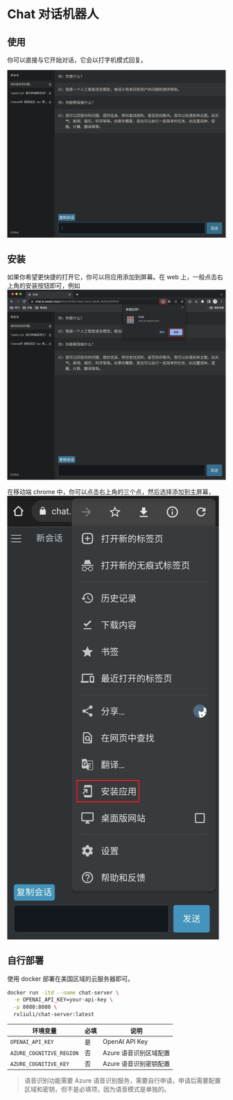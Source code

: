 # Chat 对话机器人

## 使用

你可以直接与它开始对话，它会以打字机模式回复。

![cover](./assets/cover.png)

## 安装

如果你希望更快捷的打开它，你可以将应用添加到屏幕。在 web 上，一般点击右上角的安装按钮即可，例如
![install-desktop](./assets/install-desktop.png)

在移动端 chrome 中，你可以点击右上角的三个点，然后选择添加到主屏幕，
![install-mobile](./assets/install-mobile.png)

## 自行部署

使用 docker 部署在美国区域的云服务器即可。

```bash
docker run -itd --name chat-server \
  -e OPENAI_API_KEY=your-api-key \
  -p 8080:8080 \
  rxliuli/chat-server:latest
```

| 环境变量                 | 必填 | 说明                   |
| ------------------------ | ---- | ---------------------- |
| `OPENAI_API_KEY`         | 是   | OpenAI API Key         |
| `AZURE_COGNITIVE_REGION` | 否   | Azure 语音识别区域配置 |
| `AZURE_COGNITIVE_KEY`    | 否   | Azure 语音识别密钥配置 |

> 语音识别功能需要 Azure 语音识别服务，需要自行申请，申请后需要配置区域和密钥，但不是必填项，因为语音模式是单独的。
